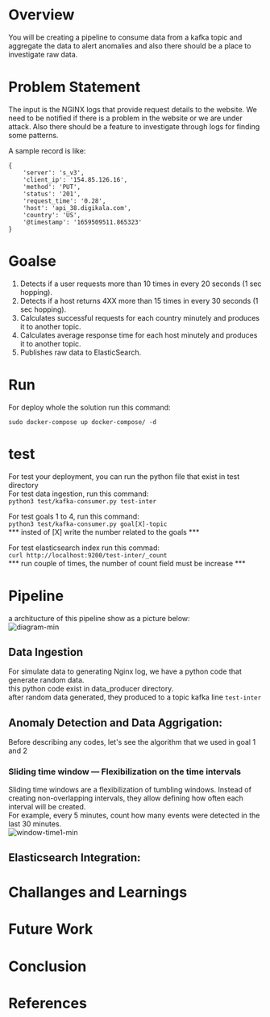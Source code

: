 # Overview
You will be creating a pipeline to consume data from a kafka topic and aggregate the data to alert anomalies and also there should be a place to investigate raw data.

# Problem Statement
The input is the NGINX logs that provide request details to the website. We need to be notified if there is a problem in the website or we are under attack. Also there should be a feature to investigate through logs for finding some patterns.

A sample record is like:  
```
{
    'server': 's_v3',
    'client_ip': '154.85.126.16',
    'method': 'PUT',
    'status': '201',
    'request_time': '0.28',
    'host': 'api_38.digikala.com',
    'country': 'US',
    '@timestamp': '1659509511.865323'
}
```

# Goalse
1. Detects if a user requests more than 10 times in every 20 seconds (1 sec hopping).
2. Detects if a host returns 4XX more than 15 times in every 30 seconds (1 sec hopping).
3. Calculates successful requests for each country minutely and produces it to another topic.
4. Calculates average response time for each host minutely and produces it to another topic.
5. Publishes raw data to ElasticSearch.

# Run
For deploy whole the solution run this command:
```
sudo docker-compose up docker-compose/ -d
```

# test
For test your deployment, you can run the python file that exist in test directory  
For test data ingestion, run this command:  
```python3 test/kafka-consumer.py test-inter```  

For test goals 1 to 4, run this command:  
```python3 test/kafka-consumer.py goal[X]-topic```  
*** insted of [X] write the number related to the goals ***  

For test elasticsearch index run this commad:  
```curl http://localhost:9200/test-inter/_count```  
*** run couple of times, the number of count field must be increase ***  

# Pipeline
a architucture of this pipeline show as a picture below:  
![diagram-min](https://github.com/aliSadegh/Spark-Kafka-example/assets/24531562/307d453b-cef1-400c-8617-c415cdf8b775)

## Data Ingestion
For simulate data to generating Nginx log, we have a python code that generate random data.  
this python code exist in data_producer directory.  
after random data generated, they produced to a topic kafka line ```test-inter``` 

## Anomaly Detection and Data Aggrigation:
Before describing any codes, let's see the algorithm that we used in goal 1 and 2  
### Sliding time window — Flexibilization on the time intervals
Sliding time windows are a flexibilization of tumbling windows. Instead of creating non-overlapping intervals, they allow defining how often each interval will be created.  
For example, every 5 minutes, count how many events were detected in the last 30 minutes.  
![window-time1-min](https://github.com/aliSadegh/Spark-Kafka-example/assets/24531562/7cf27475-8503-49f8-851f-8a40883a506b)


## Elasticsearch Integration:

# Challanges and Learnings

# Future Work

# Conclusion

# References
